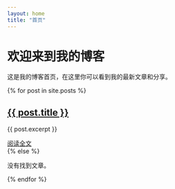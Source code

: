 ```yaml
---
layout: home
title: "首页"
---
```


# 欢迎来到我的博客

这是我的博客首页，在这里你可以看到我的最新文章和分享。

<div class="posts">
  {% for post in site.posts %}
    <article>
      <h2><a href="{{ post.url }}">{{ post.title }}</a></h2>
      <p>{{ post.excerpt }}</p>
      <a href="{{ post.url }}">阅读全文</a>
    </article>
  {% else %}
    <p>没有找到文章。</p>
  {% endfor %}
</div>
